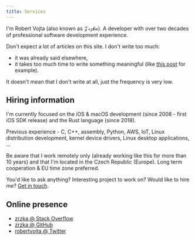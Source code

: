 ```yaml
---
title: Services
---
```


I'm Robert Vojta (also known as 𝒵𝓇𝓏𝓀𝒶). A developer with over two
decades of professional software development experience.

Don't expect a lot of articles on this site. I don't write too much:

* it was already said elsewhere,
* it takes too much time to write something meaningful (like
[this post](/aws-journey-api-gateway-lambda-vpc-performance/) for example).

It doesn't mean that I don't write at all, just the frequency is very low.

## Hiring information

I'm currently focused on the iOS & macOS development (since 2008 - first iOS SDK release) and
the Rust language (since 2018).

Previous experience - C, C++, assembly, Python, AWS, IoT, Linux distribution development, kernel device
drivers, Linux desktop applications, ... 

Be aware that I work remotely only (already working like this for more than 10 years)
and that I'm located in the Czech Republic (Europe). Long term cooperation & EU time zone preferred.

You'd like to ask anything? Interesting project to work on? Would like to hire
me? [Get in touch](mailto:rvojta@me.com).

## Online presence

* [zrzka @ Stack Overflow](https://stackoverflow.com/users/581190/zrzka)
* [zrzka @ GitHub](https://github.com/zrzka)
* [robertvojta @ Twitter](https://twitter.com/robertvojta)
